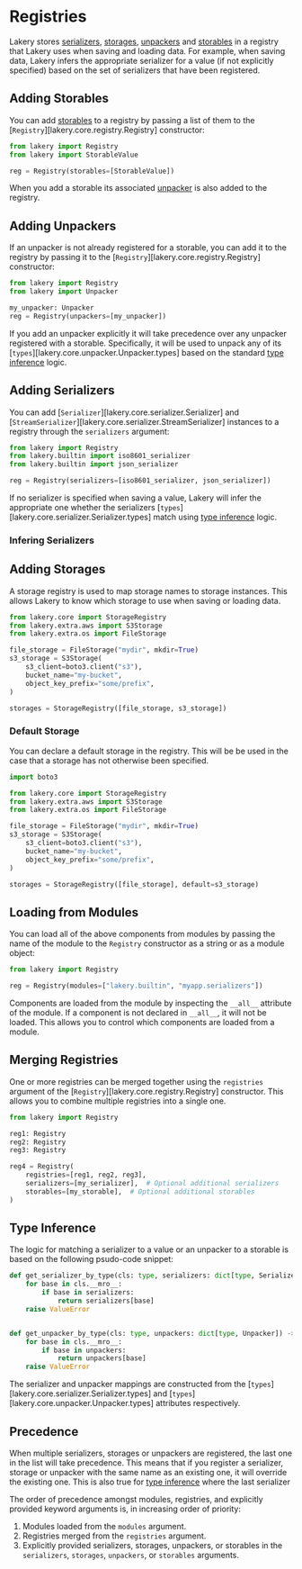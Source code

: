 # Registries

Lakery stores [serializers](#adding-serializers), [storages](#adding-storages),
[unpackers](#adding-unpackers) and [storables](#adding-storables) in a registry that
Lakery uses when saving and loading data. For example, when saving data, Lakery infers
the appropriate serializer for a value (if not explicitly specified) based on the set of
serializers that have been registered.

## Adding Storables

You can add [storables](./storages.md) to a registry by passing a list of them to the
[`Registry`][lakery.core.registry.Registry] constructor:

```python
from lakery import Registry
from lakery import StorableValue

reg = Registry(storables=[StorableValue])
```

When you add a storable its associated [unpacker](./unpackers.md) is also added to the
registry.

## Adding Unpackers

If an unpacker is not already registered for a storable, you can add it to the registry
by passing it to the [`Registry`][lakery.core.registry.Registry] constructor:

```python
from lakery import Registry
from lakery import Unpacker

my_unpacker: Unpacker
reg = Registry(unpackers=[my_unpacker])
```

If you add an unpacker explicitly it will take precedence over any unpacker registered
with a storable. Specifically, it will be used to unpack any of its
[`types`][lakery.core.unpacker.Unpacker.types] based on the standard
[type inference](#type-inference) logic.

## Adding Serializers

You can add [`Serializer`][lakery.core.serializer.Serializer] and
[`StreamSerializer`][lakery.core.serializer.StreamSerializer] instances to a registry
through the `serializers` argument:

```python
from lakery import Registry
from lakery.builtin import iso8601_serializer
from lakery.builtin import json_serializer

reg = Registry(serializers=[iso8601_serializer, json_serializer])
```

If no serializer is specified when saving a value, Lakery will infer the appropriate one
whether the serializers [`types`][lakery.core.serializer.Serializer.types] match using
[type inference](#type-inference) logic.

### Infering Serializers

## Adding Storages

A storage registry is used to map storage names to storage instances. This allows Lakery
to know which storage to use when saving or loading data.

```python
from lakery.core import StorageRegistry
from lakery.extra.aws import S3Storage
from lakery.extra.os import FileStorage

file_storage = FileStorage("mydir", mkdir=True)
s3_storage = S3Storage(
    s3_client=boto3.client("s3"),
    bucket_name="my-bucket",
    object_key_prefix="some/prefix",
)

storages = StorageRegistry([file_storage, s3_storage])
```

### Default Storage

You can declare a default storage in the registry. This will be be used in the case that
a storage has not otherwise been specified.

```python
import boto3

from lakery.core import StorageRegistry
from lakery.extra.aws import S3Storage
from lakery.extra.os import FileStorage

file_storage = FileStorage("mydir", mkdir=True)
s3_storage = S3Storage(
    s3_client=boto3.client("s3"),
    bucket_name="my-bucket",
    object_key_prefix="some/prefix",
)

storages = StorageRegistry([file_storage], default=s3_storage)
```

## Loading from Modules

You can load all of the above components from modules by passing the name of the module
to the `Registry` constructor as a string or as a module object:

```python
from lakery import Registry

reg = Registry(modules=["lakery.builtin", "myapp.serializers"])
```

Components are loaded from the module by inspecting the `__all__` attribute of the
module. If a component is not declared in `__all__`, it will not be loaded. This allows
you to control which components are loaded from a module.

## Merging Registries

One or more registries can be merged together using the `registries` argument of the
[`Registry`][lakery.core.registry.Registry] constructor. This allows you to combine
multiple registries into a single one.

```python
from lakery import Registry

reg1: Registry
reg2: Registry
reg3: Registry

reg4 = Registry(
    registries=[reg1, reg2, reg3],
    serializers=[my_serializer],  # Optional additional serializers
    storables=[my_storable],  # Optional additional storables
)
```

## Type Inference

The logic for matching a serializer to a value or an unpacker to a storable is based on
the following psudo-code snippet:

```python
def get_serializer_by_type(cls: type, serializers: dict[type, Serializer]) -> Serializer:
    for base in cls.__mro__:
        if base in serializers:
            return serializers[base]
    raise ValueError


def get_unpacker_by_type(cls: type, unpackers: dict[type, Unpacker]) -> Unpacker:
    for base in cls.__mro__:
        if base in unpackers:
            return unpackers[base]
    raise ValueError
```

The serializer and unpacker mappings are constructed from the
[`types`][lakery.core.serializer.Serializer.types] and
[`types`][lakery.core.unpacker.Unpacker.types] attributes respectively.

## Precedence

When multiple serializers, storages or unpackers are registered, the last one in the
list will take precedence. This means that if you register a serializer, storage or
unpacker with the same name as an existing one, it will override the existing one. This
is also true for [type inference](#type-inference) where the last serializer

The order of precedence amongst modules, registries, and explicitly provided keyword
arguments is, in increasing order of priority:

1. Modules loaded from the `modules` argument.
1. Registries merged from the `registries` argument.
1. Explicitly provided serializers, storages, unpackers, or storables in the
    `serializers`, `storages`, `unpackers`, or `storables` arguments.
